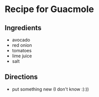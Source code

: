 # Recipe for Guacmole

## Ingredients

- avocado
- red onion
- tomatoes
- lime juice
- salt

## Directions

- put something new (I don't know :):))
